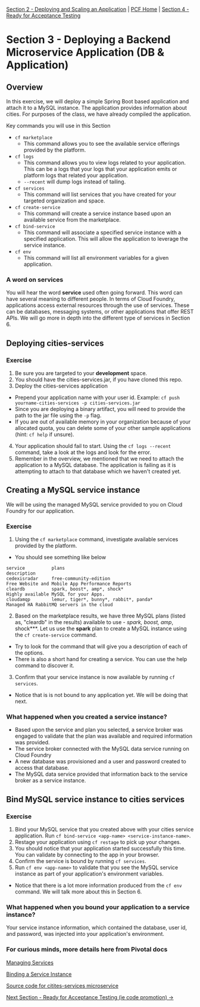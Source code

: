 [Section 2 - Deploying and Scaling an Application](DeployingBasics.md) | [PCF Home](README.md) | [Section 4 - Ready for Acceptance Testing ](spaces.md)

# Section 3 - Deploying a Backend Microservice Application (DB & Application)

## Overview

In this exercise, we will deploy a simple Spring Boot based application and attach it to a MySQL instance.  The application provides information about cities.  For purposes of the class, we have already compiled the application.  

Key commands you will use in this Section

* `cf marketplace`
  * This command allows you to see the available service offerings provided by the platform.
* `cf logs`
  * This command allows you to view logs related to your application.  This can be a logs that your logs that your application emits or platform logs that related your application.
  * `--recent` will dump logs instead of tailing.
* `cf services`
  * This command will list services that you have created for your targeted organization and space.
* `cf create-service`
  * This command will create a service instance based upon an available service from the marketplace.  
* `cf bind-service`
  * This command will associate a specified service instance with a specified application.  This will allow the application to leverage the service instance.
* `cf env`
  * This command will list all environment variables for a given application.

### A word on services

You will hear the word **service** used often going forward.  This word can have several meaning to different people.  In terms of Cloud Foundry, applications access external resources through the use of services.  These can be databases, messaging systems, or other applications that offer REST APIs.  We will go more in depth into the different type of services in Section 6.

## Deploying cities-services

### Exercise

1. Be sure you are targeted to your **development** space.
2. You should have the cities-services.jar, if you have cloned this repo.  
3. Deploy the cities-services application
  * Prepend your application name with your user id. Example: `cf push yourname-cities-services -p cities-services.jar`
  * Since you are deploying a binary artifact, you will need to provide the path to the jar file using the `-p` flag.
  * If you are out of available memory in your organization because of your allocated quota, you can delete some of your other sample applications (hint: `cf help` if unsure).
4. Your application should fail to start.  Using the `cf logs --recent` command, take a look at the logs and look for the error.
5. Remember in the overview, we mentioned that we need to attach the application to a MySQL database.  The application is failing as it is attempting to attach to that database which we haven't created yet.

## Creating a MySQL service instance

We will be using the managed MySQL service provided to you on Cloud Foundry for our application.

### Exercise

1. Using the `cf marketplace` command, investigate available services provided by the platform.
  * You should see something like below
```
service          plans                                                           description
cedexisradar     free-community-edition                                          Free Website and Mobile App Performance Reports
cleardb          spark, boost*, amp*, shock*                                     Highly available MySQL for your Apps.
cloudamqp        lemur, tiger*, bunny*, rabbit*, panda*                          Managed HA RabbitMQ servers in the cloud
```
2. Based on the marketplace results, we have three MySQL plans (listed as, "cleardb" in the results) available to use - **spark, boost*, amp*, shock***.  Let us use the **spark** plan to create a MySQL instance using the `cf create-service` command. 
  * Try to look for the command that will give you a description of each of the options. 
  * There is also a short hand for creating a service.  You can use the help command to discover it.
3. Confirm that your service instance is now available by running `cf services`.
  * Notice that is is not bound to any application yet.  We will be doing that next.

### What happened when you created a service instance?

* Based upon the service and plan you selected, a service broker was engaged to validate that the plan was available and required information was provided.
* The service broker connected with the MySQL data service running on Cloud Foundry
* A new database was provisioned and a user and password created to access that database.
* The MySQL data service provided that information back to the service broker as a service instance.

## Bind MySQL service instance to cities services

### Exercise
1. Bind your MySQL service that you created above with your cities service application.  Run `cf bind-service <app-name> <service-instance-name>`.
2. Restage your application using `cf restage` to pick up your changes.
3. You should notice that your application started successfully this time.  You can validate by connecting to the app in your browser.
4. Confirm the service is bound by running `cf services`.
5. Run `cf env <app-name>` to validate that you see the MySQL service instance as part of your application's environment variables.
  * Notice that there is a lot more information produced from the `cf env` command.  We will talk more about this in Section 6.

### What happened when you bound your application to a service instance?

Your service instance information, which contained the database, user id, and password, was injected into your application's environment.

### For curious minds, more details here from Pivotal docs

[Managing Services](http://docs.pivotal.io/pivotalcf/devguide/services/managing-services.html)

[Binding a Service Instance](http://docs.pivotal.io/pivotalcf/devguide/services/bind-service.html)

[Source code for citites-services microservice](https://github.com/krujos/pcf-workshop/tree/master/dev-experience/cities)

[Next Section - Ready for Acceptance Testing (ie code promotion) ->](spaces.md)
